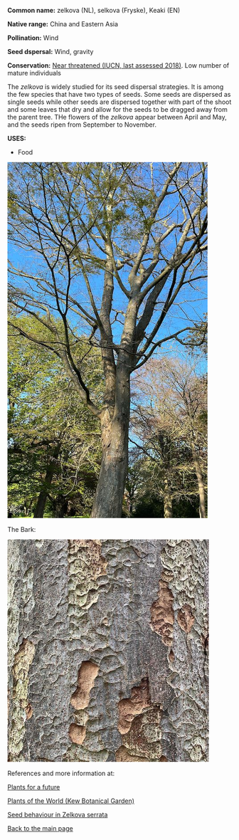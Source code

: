 **Common name:** zelkova (NL), selkova (Fryske), Keaki (EN)


<!--more-->
**Native range:**  China and Eastern Asia

**Pollination:** Wind

**Seed dspersal:** Wind, gravity

**Conservation:** [Near threatened (IUCN, last assessed 2018)](https://www.iucnredlist.org/species/61967528/61967548). Low number of mature individuals

The _zelkova_ is widely studied for its seed dispersal strategies. It is among the few species that have two types of seeds. Some seeds are dispersed as single seeds while other seeds are dispersed together with part of the shoot and some leaves that dry and allow for the seeds to be dragged away from the parent tree. 
THe flowers of the _zelkova_ appear between April and May, and the seeds ripen from September to November.

__USES:__
- Food

![Zelkova serrata](https://raw.githubusercontent.com/carolxgl/TreeLibrary/gh-pages/images/zelser.jpeg?raw=true)

The Bark:

![Zelkova serrata](https://raw.githubusercontent.com/carolxgl/TreeLibrary/gh-pages/images/zelserB.jpeg?raw=true)


References and more information at:

[Plants for a future](https://pfaf.org/user/Plant.aspx?LatinName=Zelkova+serrata)

[Plants of the World (Kew Botanical Garden)](https://powo.science.kew.org/taxon/urn:lsid:ipni.org:names:858079-1)

[Seed behaviour in Zelkova serrata](http://tomimatsulab.sakura.ne.jp/reprints/Oyama_etal_ForestEcolManag2018.pdf)

[Back to the main page](https://carolxgl.github.io/TreeLibrary/)
